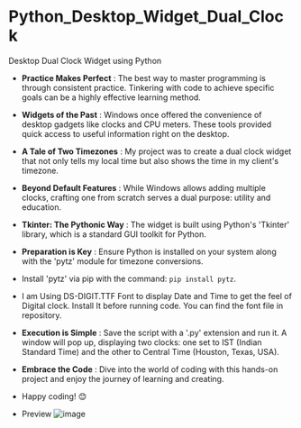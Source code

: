# Python_Desktop_Widget_Dual_Clock
Desktop Dual Clock Widget using Python
- **Practice Makes Perfect** : The best way to master programming is through consistent practice. Tinkering with code to achieve specific goals can be a highly effective learning method.
- **Widgets of the Past** : Windows once offered the convenience of desktop gadgets like clocks and CPU meters. These tools provided quick access to useful information right on the desktop.
- **A Tale of Two Timezones** : My project was to create a dual clock widget that not only tells my local time but also shows the time in my client's timezone.
- **Beyond Default Features** : While Windows allows adding multiple clocks, crafting one from scratch serves a dual purpose: utility and education.
- **Tkinter: The Pythonic Way** : The widget is built using Python's 'Tkinter' library, which is a standard GUI toolkit for Python.
- **Preparation is Key** : Ensure Python is installed on your system along with the 'pytz' module for timezone conversions.
- Install 'pytz' via pip with the command: `pip install pytz`.
- I am Using DS-DIGIT.TTF Font to display Date and Time to get the feel of Digital clock. Install It before running code. You can find the font file in repository.
- **Execution is Simple** : Save the script with a '.py' extension and run it. A window will pop up, displaying two clocks: one set to IST (Indian Standard Time) and the other to Central Time (Houston, Texas, USA).
- **Embrace the Code** : Dive into the world of coding with this hands-on project and enjoy the journey of learning and creating.

- Happy coding! 😊
- Preview
![image](https://github.com/user-attachments/assets/b5768898-9e9c-432a-a593-f753ecb0455c)
